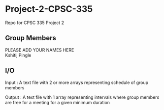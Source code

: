 # Project-2-CPSC-335
Repo for CPSC 335 Project 2

## Group Members
PLEASE ADD YOUR NAMES HERE  
Kshitij Pingle

## I/O
Input : A text file with 2 or more arrays representing schedule of group members  
        
Output : A text file with 1 array representing intervals where group members are free for a meeting for a given minimum duration
